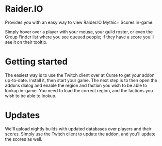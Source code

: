 # Raider.IO

Provides you with an easy way to view Raider.IO Mythic+ Scores in-game.

Simply hover over a player with your mouse, your guild roster, or even the Group Finder list where you see queued people; if they have a score you'll see it on their tooltip.

# Getting started

The easiest way is to use the Twitch client over at Curse to get your addon up-to-date. Install it, then start your game. The next step is to then open the addons dialog and enable the region and faction you wish to be able to lookup in-game. You need to load the correct region, and the factions you wish to be able to lookup.

# Updates

We'll upload nightly builds with updated databases over players and their scores. Simply use the Twitch client to update the addon, and you'll update the scores as well.
